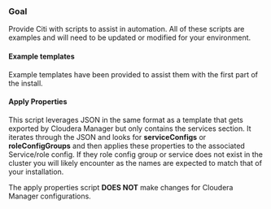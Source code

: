### Goal
Provide Citi with scripts to assist in automation.
All of these scripts are examples and will need to be updated or modified for your environment.


#### Example templates
Example templates have been provided to assist them with the first part of the install.


#### Apply Properties
This script leverages JSON in the same format as a template that gets exported by Cloudera Manager but only contains the services section.
It iterates through the JSON and looks for **serviceConfigs** or **roleConfigGroups** and then applies these properties to the associated Service/role config. If they role config group or service does not exist in the cluster you will likely encounter as the names are expected to match that of your installation.

The apply properties script **DOES NOT** make changes for Cloudera Manager configurations.


